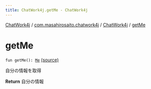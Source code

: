 ```yaml
---
title: ChatWork4j.getMe - ChatWork4j
---
```


[ChatWork4j](../../index.md) / [com.masahirosaito.chatwork4j](../index.md) / [ChatWork4j](index.md) / [getMe](.)

# getMe

`fun getMe(): `[`Me`](../../com.masahirosaito.chatwork4j.data.me/-me/index.md) [(source)](https://github.com/MasahiroSaito/ChatWork4j/tree/master/src/main/kotlin/com/masahirosaito/chatwork4j/ChatWork4j.kt#L89)

自分の情報を取得

**Return**
自分の情報

